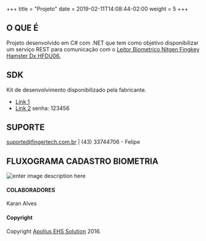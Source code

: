 +++
title = "Projeto"
date =  2019-02-11T14:08:44-02:00
weight = 5
+++

## O QUE É
Projeto desenvolvido em C# com .NET que tem como objetivo disponibilizar um serviço REST para comunicação com o [Leitor Biometrico Nitgen Fingkey Hamster Dx HFDU06.](http://www.fingertech.com.br/pt-br/fingkey-hamster-dx/p)

## SDK
Kit de desenvolvimento disponibilizado pela fabricante.

 - [Link 1](http://www.nitgen.com.br/download/eNBioBSP_SDK_v4.890.rar)
 - [Link 2](http://drive.apollusehs.com.br/index.php/s/4VPt5jDFcw20VUv) senha: 123456

## SUPORTE


suporte@fingertech.com.br | (43) 33744706 - Felipe


## FLUXOGRAMA CADASTRO BIOMETRIA
![enter image description here](https://lh3.googleusercontent.com/4VtLoxfYRBaCBcG3HgWtdEzl5TPMnzB1CyxcodIcZRMI0PSLrVPUfdia2VPXE5r2qMS96YXK-Ps "diagrama")

#### COLABORADORES
Karan Alves

#### Copyright
Copyright [Apollus EHS Solution](http://apollusehs.com.br/) 2016.
